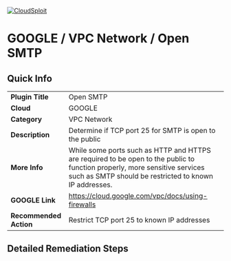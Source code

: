 [![CloudSploit](https://cloudsploit.com/img/logo-new-big-text-100.png "CloudSploit")](https://cloudsploit.com)

# GOOGLE / VPC Network / Open SMTP

## Quick Info

| | |
|-|-|
| **Plugin Title** | Open SMTP |
| **Cloud** | GOOGLE |
| **Category** | VPC Network |
| **Description** | Determine if TCP port 25 for SMTP is open to the public |
| **More Info** | While some ports such as HTTP and HTTPS are required to be open to the public to function properly, more sensitive services such as SMTP should be restricted to known IP addresses. |
| **GOOGLE Link** | https://cloud.google.com/vpc/docs/using-firewalls |
| **Recommended Action** | Restrict TCP port 25 to known IP addresses |

## Detailed Remediation Steps

